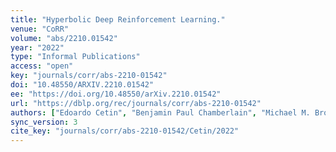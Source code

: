 ```yaml
---
title: "Hyperbolic Deep Reinforcement Learning."
venue: "CoRR"
volume: "abs/2210.01542"
year: "2022"
type: "Informal Publications"
access: "open"
key: "journals/corr/abs-2210-01542"
doi: "10.48550/ARXIV.2210.01542"
ee: "https://doi.org/10.48550/arXiv.2210.01542"
url: "https://dblp.org/rec/journals/corr/abs-2210-01542"
authors: ["Edoardo Cetin", "Benjamin Paul Chamberlain", "Michael M. Bronstein", "Jonathan J. Hunt"]
sync_version: 3
cite_key: "journals/corr/abs-2210-01542/Cetin/2022"
---
```

